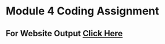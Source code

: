 # Module 4 Coding Assignment

## For Website Output [Click Here](https://Bhavesh-Vinchurkar.github.io/coursera-webdev-course/module4-solution/index.html)

